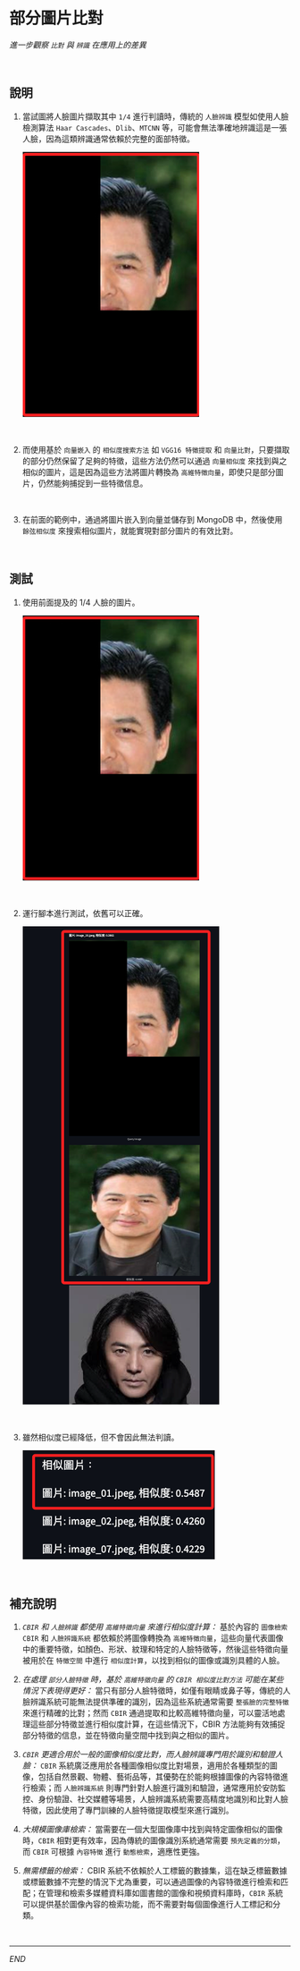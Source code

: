 # 部分圖片比對

_進一步觀察 `比對` 與 `辨識` 在應用上的差異_

<br>

## 說明

1. 當試圖將人臉圖片擷取其中 `1/4` 進行判讀時，傳統的 `人臉辨識` 模型如使用人臉檢測算法 `Haar Cascades`、`Dlib`、`MTCNN` 等，可能會無法準確地辨識這是一張人臉，因為這類辨識通常依賴於完整的面部特徵。

    ![](images/img_74.png)

<br>

2. 而使用基於 `向量嵌入` 的 `相似度搜索方法` 如 `VGG16 特徵提取` 和 `向量比對`，只要擷取的部分仍然保留了足夠的特徵，這些方法仍然可以通過 `向量相似度` 來找到與之相似的圖片，這是因為這些方法將圖片轉換為 `高維特徵向量`，即使只是部分圖片，仍然能夠捕捉到一些特徵信息。

<br>

3. 在前面的範例中，通過將圖片嵌入到向量並儲存到 MongoDB 中，然後使用 `餘弦相似度` 來搜索相似圖片，就能實現對部分圖片的有效比對。

<br>

## 測試

1. 使用前面提及的 1/4 人臉的圖片。

    ![](images/img_74.png)

<br>

2. 運行腳本進行測試，依舊可以正確。

    ![](images/img_75.png)

<br>

3. 雖然相似度已經降低，但不會因此無法判讀。

    ![](images/img_76.png)

<br>

## 補充說明

1. _`CBIR` 和 `人臉辨識` 都使用 `高維特徵向量` 來進行相似度計算：_ 基於內容的 `圖像檢索 CBIR` 和 `人臉辨識系統` 都依賴於將圖像轉換為 `高維特徵向量`，這些向量代表圖像中的重要特徵，如顏色、形狀、紋理和特定的人臉特徵等，然後這些特徵向量被用於在 `特徵空間` 中進行 `相似度計算`，以找到相似的圖像或識別具體的人臉。

2. _在處理 `部分人臉特徵` 時，基於 `高維特徵向量` 的 `CBIR 相似度比對方法` 可能在某些情況下表現得更好：_ 當只有部分人臉特徵時，如僅有眼睛或鼻子等，傳統的人臉辨識系統可能無法提供準確的識別，因為這些系統通常需要 `整張臉的完整特徵` 來進行精確的比對；然而 `CBIR` 通過提取和比較高維特徵向量，可以靈活地處理這些部分特徵並進行相似度計算，在這些情況下，CBIR 方法能夠有效捕捉部分特徵的信息，並在特徵向量空間中找到與之相似的圖片。

3. _`CBIR` 更適合用於一般的圖像相似度比對，而人臉辨識專門用於識別和驗證人臉：_ `CBIR` 系統廣泛應用於各種圖像相似度比對場景，適用於各種類型的圖像，包括自然景觀、物體、藝術品等，其優勢在於能夠根據圖像的內容特徵進行檢索；而 `人臉辨識系統` 則專門針對人臉進行識別和驗證，通常應用於安防監控、身份驗證、社交媒體等場景，人臉辨識系統需要高精度地識別和比對人臉特徵，因此使用了專門訓練的人臉特徵提取模型來進行識別。

4. _大規模圖像庫檢索：_ 當需要在一個大型圖像庫中找到與特定圖像相似的圖像時，`CBIR` 相對更有效率，因為傳統的圖像識別系統通常需要 `預先定義的分類`，而 `CBIR` 可根據 `內容特徵` 進行 `動態檢索`，適應性更強。

5. _無需標籤的檢索：_ CBIR 系統不依賴於人工標籤的數據集，這在缺乏標籤數據或標籤數據不完整的情況下尤為重要，可以通過圖像的內容特徵進行檢索和匹配；在管理和檢索多媒體資料庫如圖書館的圖像和視頻資料庫時，`CBIR` 系統可以提供基於圖像內容的檢索功能，而不需要對每個圖像進行人工標記和分類。

<br>

___

_END_